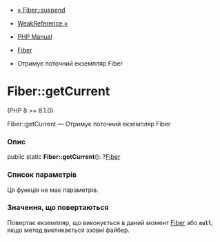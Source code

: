 - [« Fiber::suspend](fiber.suspend.md)
- [WeakReference »](class.weakreference.md)

- [PHP Manual](index.md)
- [Fiber](class.fiber.md)
- Отримує поточний екземпляр Fiber

# Fiber::getCurrent

(PHP 8 \>= 8.1.0)

Fiber::getCurrent — Отримує поточний екземпляр Fiber

### Опис

public static **Fiber::getCurrent**(): ?[Fiber](class.fiber.md)

### Список параметрів

Ця функція не має параметрів.

### Значення, що повертаються

Повертає екземпляр, що виконується в даний момент
[Fiber](class.fiber.md) або **`null`**, якщо метод викликається ззовні
файбер.

